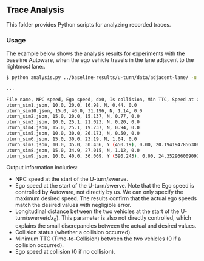 ## Trace Analysis

This folder provides Python scripts for analyzing recorded traces.

### Usage
The example below shows the analysis results for experiments with the baseline Autoware, when the ego vehicle travels in the lane adjacent to the rightmost lane:.
```bash
$ python analysis.py ../baseline-results/u-turn/data/adjacent-lane/ -u km

...

File name, NPC speed, Ego speed, dx0, Is collision, Min TTC, Speed at Collide
uturn_sim1.json, 10.0, 20.0, 16.98, N, 0.44, 0.0
uturn_sim10.json, 15.0, 40.0, 31.196, N, 1.14, 0.0
uturn_sim2.json, 15.0, 20.0, 15.137, N, 0.77, 0.0
uturn_sim3.json, 10.0, 25.1, 21.023, N, 0.20, 0.0
uturn_sim4.json, 15.0, 25.1, 19.237, N, 0.94, 0.0
uturn_sim5.json, 10.0, 30.0, 26.173, N, 0.50, 0.0
uturn_sim6.json, 15.0, 30.0, 23.19, N, 1.04, 0.0
uturn_sim7.json, 10.0, 35.0, 30.436, Y (450.19), 0.00, 20.194194785630845
uturn_sim8.json, 15.0, 34.9, 27.015, N, 1.12, 0.0
uturn_sim9.json, 10.0, 40.0, 36.069, Y (590.243), 0.00, 24.352966009092196
```

Output information includes:
- NPC speed at the start of the U-turn/swerve. 
- Ego speed at the start of the U-turn/swerve. 
Note that the Ego speed is controlled by Autoware, not directly by us. We can only specify the maximum desired speed. The results confirm that the actual ego speeds match the desired values with negligible error.
- Longitudinal distance between the two vehicles at the start of the U-turn/swerve($dx_0$). This parameter is also not directly controlled, which explains the small discrepancies between the actual and desired values.
- Collision status (whether a collision occurred).
- Minimum TTC (Time-to-Collision) between the two vehicles (0 if a collision occurred).
- Ego speed at collision (0 if no collision).